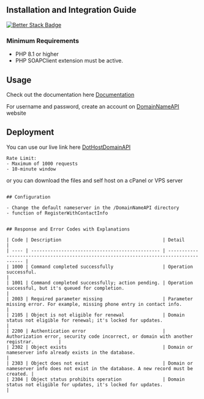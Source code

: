 ## Installation and Integration Guide

[![Better Stack Badge](https://uptime.betterstack.com/status-badges/v2/monitor/1mhpy.svg)](https://uptime.betterstack.com/?utm_source=status_badge)

### Minimum Requirements

- PHP 8.1 or higher
- PHP SOAPClient extension must be active.

## Usage

Check out the documentation here [Documentation](https://documenter.getpostman.com/view/28163278/2sAY4sjjoF)

For username and password, create an account on [DomainNameAPI](https://www.domainnameapi.com/become-a-reseller) website

## Deployment

You can use our live link here [DotHostDomainAPI](https://domain.hostwithdothost.com/)

```
Rate Limit:
- Maximum of 1000 requests
- 10-minute window
```

or you can download the files and self host on a cPanel or VPS server

```

## Configuration

- Change the default nameserver in the /DomainNameAPI directory
- function of RegisterWithContactInfo


## Response and Error Codes with Explanations

| Code | Description                                     | Detail                                                                                  |
| ---- | ----------------------------------------------- | --------------------------------------------------------------------------------------- |
| 1000 | Command completed successfully                  | Operation successful.                                                                   |
| 1001 | Command completed successfully; action pending. | Operation successful, but it's queued for completion.                                   |
| 2003 | Required parameter missing                      | Parameter missing error. For example, missing phone entry in contact info.              |
| 2105 | Object is not eligible for renewal              | Domain status not eligible for renewal; it's locked for updates.                        |
| 2200 | Authentication error                            | Authorization error, security code incorrect, or domain with another registrar.         |
| 2302 | Object exists                                   | Domain or nameserver info already exists in the database.                               |
| 2303 | Object does not exist                           | Domain or nameserver info does not exist in the database. A new record must be created. |
| 2304 | Object status prohibits operation               | Domain status not eligible for updates, it's locked for updates.                        |
```
